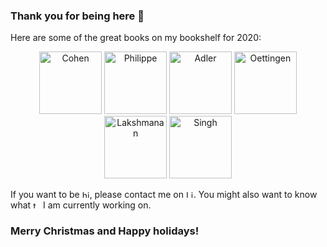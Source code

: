 ### Thank you for being here 👋

Here are some of the great books on my bookshelf for 2020:

<div align="center">
  <a href="https://www.goodreads.com/book/show/15997149-homo-economicus-proph-te-gar-des-temps-nouveaux"><img src="https://i.gr-assets.com/images/S/compressed.photo.goodreads.com/books/1359840919l/15997149.jpg" width=100 alt="Cohen"/></a>
  <a href="https://www.goodreads.com/book/show/35612522-des-hommes-qui-lisent"><img src="https://i.gr-assets.com/images/S/compressed.photo.goodreads.com/books/1499361776l/35612522._SY475_.jpg" width=100 alt="Philippe"/></a>
  <a href="https://www.goodreads.com/book/show/2074149.Understanding_Life"><img src="https://i.gr-assets.com/images/S/compressed.photo.goodreads.com/books/1190612672l/1940020.jpg" width=100 alt="Adler"/></a>
  <a href="https://www.goodreads.com/book/show/20821304-rethinking-positive-thinking"><img src="https://i.gr-assets.com/images/S/compressed.photo.goodreads.com/books/1401077636l/20821304.jpg" width=100 alt="Oettingen"/></a>
  <a href="https://www.goodreads.com/book/show/50204627-google-bigquery"><img src="https://i.gr-assets.com/images/S/compressed.photo.goodreads.com/books/1572263929l/50204627._SX318_SY475_.jpg" width=100 alt="Lakshmanan"/></a>
  <a href="https://www.goodreads.com/book/show/17287021-the-simpsons-and-their-mathematical-secrets"><img src="https://i.gr-assets.com/images/S/compressed.photo.goodreads.com/books/1376362153l/17287021.jpg" width=100 alt="Singh"/></a>
</div>

<p>

<div align="left">
If you want to be <a href="https://www.welcometothejungle.com/fr/companies/pretto/jobs"><img src="https://cdn.welcometothejungle.co/wttj-front/production/assets/images/w.svg" width=12 alt="hired"/></a>, please contact me on <a href="https://www.linkedin.com/in/michelhua/"><img src="https://image.flaticon.com/icons/svg/174/174857.svg" width=12 alt="LinkedIn"/></a>. You might also want to know what <a href="https://github.com/mycaule/reading-resources#videos-and-blog-posts-collection"><img src="https://image.flaticon.com/icons/svg/226/226777.svg" width=12 alt="topics"/></a> I am currently working on.
</div>

### Merry Christmas and Happy holidays!
